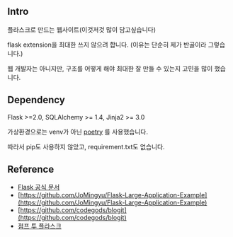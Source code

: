 ## Intro

플라스크로 만드는 웹사이트(이것저것 많이 담고싶습니다)

flask extension을 최대한 쓰지 않으려 합니다. (이유는 단순히 제가 반골이라 그렇습니다.)

웹 개발자는 아니지만, 구조를 어떻게 해야 최대한 잘 만들 수 있는지 고민을 많이 했습니다.


## Dependency
Flask >=2.0, SQLAlchemy >= 1.4, Jinja2 >= 3.0

가상환경으로는 venv가 아닌 [poetry](https://python-poetry.org/) 를 사용했습니다.

따라서 pip도 사용하지 않았고, requirement.txt도 없습니다.


## Reference

 - [Flask 공식 문서](https://flask.palletsprojects.com/en/2.0.x/)
 - [https://github.com/JoMingyu/Flask-Large-Application-Example](https://github.com/JoMingyu/Flask-Large-Application-Example)
 - [https://github.com/codegods/blogit](https://github.com/codegods/blogit)
 - [점프 투 플라스크](https://wikidocs.net/book/4542)